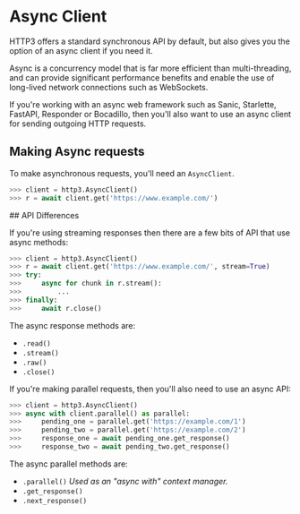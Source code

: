 # Async Client

HTTP3 offers a standard synchronous API by default, but also gives you
the option of an async client if you need it.

Async is a concurrency model that is far more efficient than multi-threading,
and can provide significant performance benefits and enable the use of
long-lived network connections such as WebSockets.

If you're working with an async web framework such as Sanic, Starlette, FastAPI,
Responder or Bocadillo, then you'll also want to use an async client for sending
outgoing HTTP requests.

## Making Async requests

To make asynchronous requests, you'll need an `AsyncClient`.

```python
>>> client = http3.AsyncClient()
>>> r = await client.get('https://www.example.com/')
```

## API Differences

If you're using streaming responses then there are a few bits of API that
use async methods:

```python
>>> client = http3.AsyncClient()
>>> r = await client.get('https://www.example.com/', stream=True)
>>> try:
>>>     async for chunk in r.stream():
>>>         ...
>>> finally:
>>>     await r.close()
```

The async response methods are:

* `.read()`
* `.stream()`
* `.raw()`
* `.close()`

If you're making parallel requests, then you'll also need to use an async API:

```python
>>> client = http3.AsyncClient()
>>> async with client.parallel() as parallel:
>>>     pending_one = parallel.get('https://example.com/1')
>>>     pending_two = parallel.get('https://example.com/2')
>>>     response_one = await pending_one.get_response()
>>>     response_two = await pending_two.get_response()
```

The async parallel methods are:

* `.parallel()` *Used as an "async with" context manager.*
* `.get_response()`
* `.next_response()`
